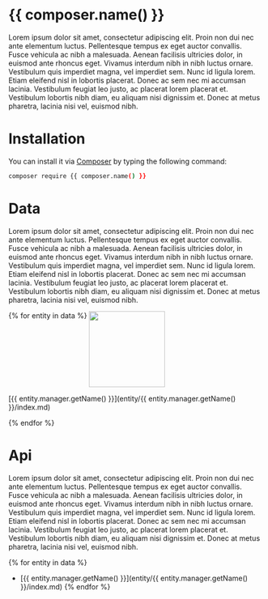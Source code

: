 
# {{ composer.name() }}

Lorem ipsum dolor sit amet, consectetur adipiscing elit. Proin non dui nec ante elementum luctus. Pellentesque tempus ex eget auctor convallis. Fusce vehicula ac nibh a malesuada. Aenean facilisis ultricies dolor, in euismod ante rhoncus eget. Vivamus interdum nibh in nibh luctus ornare. Vestibulum quis imperdiet magna, vel imperdiet sem. Nunc id ligula lorem. Etiam eleifend nisl in lobortis placerat. Donec ac sem nec mi accumsan lacinia. Vestibulum feugiat leo justo, ac placerat lorem placerat et. Vestibulum lobortis nibh diam, eu aliquam nisi dignissim et. Donec at metus pharetra, lacinia nisi vel, euismod nibh. 

# Installation

You can install it via [Composer](https://getcomposer.org/) by typing the following command:

```bash
composer require {{ composer.name() }}
```

# Data

Lorem ipsum dolor sit amet, consectetur adipiscing elit. Proin non dui nec ante elementum luctus. Pellentesque tempus ex eget auctor convallis. Fusce vehicula ac nibh a malesuada. Aenean facilisis ultricies dolor, in euismod ante rhoncus eget. Vivamus interdum nibh in nibh luctus ornare. Vestibulum quis imperdiet magna, vel imperdiet sem. Nunc id ligula lorem. Etiam eleifend nisl in lobortis placerat. Donec ac sem nec mi accumsan lacinia. Vestibulum feugiat leo justo, ac placerat lorem placerat et. Vestibulum lobortis nibh diam, eu aliquam nisi dignissim et. Donec at metus pharetra, lacinia nisi vel, euismod nibh. 

{% for entity in data %}
   <img src="https://image.flaticon.com/icons/svg/1055/1055646.svg" width='150' align='top'>

   [{{ entity.manager.getName() }}](entity/{{ entity.manager.getName() }}/index.md)

{% endfor %}

# Api

Lorem ipsum dolor sit amet, consectetur adipiscing elit. Proin non dui nec ante elementum luctus. Pellentesque tempus ex eget auctor convallis. Fusce vehicula ac nibh a malesuada. Aenean facilisis ultricies dolor, in euismod ante rhoncus eget. Vivamus interdum nibh in nibh luctus ornare. Vestibulum quis imperdiet magna, vel imperdiet sem. Nunc id ligula lorem. Etiam eleifend nisl in lobortis placerat. Donec ac sem nec mi accumsan lacinia. Vestibulum feugiat leo justo, ac placerat lorem placerat et. Vestibulum lobortis nibh diam, eu aliquam nisi dignissim et. Donec at metus pharetra, lacinia nisi vel, euismod nibh. 

{% for entity in data %}
   - [{{ entity.manager.getName() }}](entity/{{ entity.manager.getName() }}/index.md)
{% endfor %}